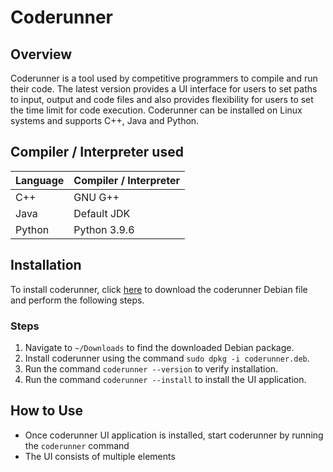# Coderunner

## Overview

Coderunner is a tool used by competitive programmers to compile and run their code. The latest version provides a UI interface for users to set paths to input, output and code files and also provides flexibility for users to set the time limit for code execution. Coderunner can be installed on Linux systems and supports C++, Java and Python.

## Compiler / Interpreter used

| Language | Compiler / Interpreter |
| --- | --- |
| C++ | GNU G++ |
| Java | Default JDK |
| Python | Python 3.9.6 |

## Installation

To install coderunner, click [here](https://github.com/dhruva-shashi/coderunner/raw/master/coderunner.deb) to download the coderunner Debian file and perform the following steps.

### Steps

1. Navigate to `~/Downloads` to find the downloaded Debian package.
2. Install coderunner using the command `sudo dpkg -i coderunner.deb`.
3. Run the command `coderunner --version` to verify installation.
4. Run the command `coderunner --install` to install the UI application.

## How to Use

- Once coderunner UI application is installed, start coderunner by running the `coderunner` command
- The UI consists of multiple elements

